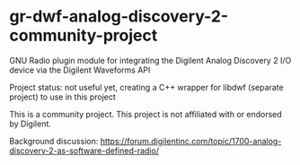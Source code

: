 # gr-dwf-analog-discovery-2-community-project
GNU Radio plugin module for integrating the Digilent Analog Discovery 2 I/O device via the Digilent Waveforms API

Project status: not useful yet, creating a C++ wrapper for libdwf (separate project) to use in this project

This is a community project. This project is not affiliated with or endorsed by Digilent.

Background discussion: https://forum.digilentinc.com/topic/1700-analog-discovery-2-as-software-defined-radio/
